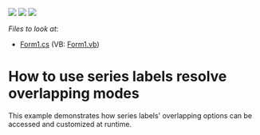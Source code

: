 <!-- default badges list -->
![](https://img.shields.io/endpoint?url=https://codecentral.devexpress.com/api/v1/VersionRange/128575886/13.1.4%2B)
[![](https://img.shields.io/badge/Open_in_DevExpress_Support_Center-FF7200?style=flat-square&logo=DevExpress&logoColor=white)](https://supportcenter.devexpress.com/ticket/details/E1273)
[![](https://img.shields.io/badge/📖_How_to_use_DevExpress_Examples-e9f6fc?style=flat-square)](https://docs.devexpress.com/GeneralInformation/403183)
<!-- default badges end -->
<!-- default file list -->
*Files to look at*:

* [Form1.cs](./CS/LabelsOverlap/Form1.cs) (VB: [Form1.vb](./VB/LabelsOverlap/Form1.vb))
<!-- default file list end -->
# How to use series labels resolve overlapping modes


<p>This example demonstrates how series labels' overlapping options can be accessed and customized at runtime.</p>

<br/>


